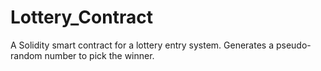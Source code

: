 # Lottery_Contract
A Solidity smart contract for a lottery entry system. Generates a pseudo-random number to pick the winner.

